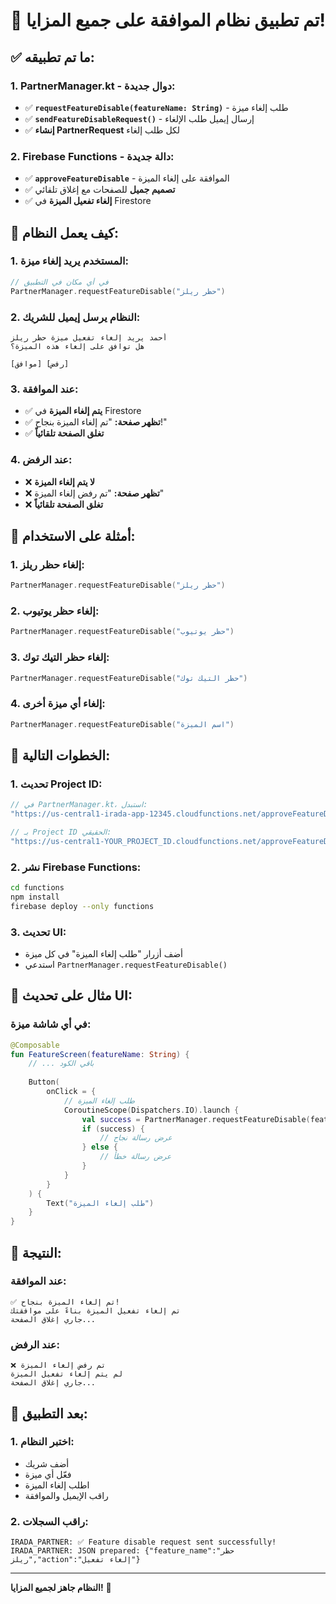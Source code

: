 # 🚀 تم تطبيق نظام الموافقة على جميع المزايا!

## ✅ **ما تم تطبيقه:**

### **1. PartnerManager.kt - دوال جديدة:**
- ✅ **`requestFeatureDisable(featureName: String)`** - طلب إلغاء ميزة
- ✅ **`sendFeatureDisableRequest()`** - إرسال إيميل طلب الإلغاء
- ✅ **إنشاء PartnerRequest** لكل طلب إلغاء

### **2. Firebase Functions - دالة جديدة:**
- ✅ **`approveFeatureDisable`** - الموافقة على إلغاء الميزة
- ✅ **تصميم جميل** للصفحات مع إغلاق تلقائي
- ✅ **إلغاء تفعيل الميزة** في Firestore

## 🔧 **كيف يعمل النظام:**

### **1. المستخدم يريد إلغاء ميزة:**
```kotlin
// في أي مكان في التطبيق
PartnerManager.requestFeatureDisable("حظر ريلز")
```

### **2. النظام يرسل إيميل للشريك:**
```
أحمد يريد إلغاء تفعيل ميزة حظر ريلز
هل توافق على إلغاء هذه الميزة؟

[موافق] [رفض]
```

### **3. عند الموافقة:**
- ✅ **يتم إلغاء الميزة** في Firestore
- ✅ **تظهر صفحة:** "تم إلغاء الميزة بنجاح!"
- ✅ **تغلق الصفحة تلقائياً**

### **4. عند الرفض:**
- ❌ **لا يتم إلغاء الميزة**
- ❌ **تظهر صفحة:** "تم رفض إلغاء الميزة"
- ❌ **تغلق الصفحة تلقائياً**

## 🎯 **أمثلة على الاستخدام:**

### **1. إلغاء حظر ريلز:**
```kotlin
PartnerManager.requestFeatureDisable("حظر ريلز")
```

### **2. إلغاء حظر يوتيوب:**
```kotlin
PartnerManager.requestFeatureDisable("حظر يوتيوب")
```

### **3. إلغاء حظر التيك توك:**
```kotlin
PartnerManager.requestFeatureDisable("حظر التيك توك")
```

### **4. إلغاء أي ميزة أخرى:**
```kotlin
PartnerManager.requestFeatureDisable("اسم الميزة")
```

## 🚀 **الخطوات التالية:**

### **1. تحديث Project ID:**
```kotlin
// في PartnerManager.kt، استبدل:
"https://us-central1-irada-app-12345.cloudfunctions.net/approveFeatureDisable"

// بـ Project ID الحقيقي:
"https://us-central1-YOUR_PROJECT_ID.cloudfunctions.net/approveFeatureDisable"
```

### **2. نشر Firebase Functions:**
```bash
cd functions
npm install
firebase deploy --only functions
```

### **3. تحديث UI:**
- أضف أزرار "طلب إلغاء الميزة" في كل ميزة
- استدعي `PartnerManager.requestFeatureDisable()`

## 📱 **مثال على تحديث UI:**

### **في أي شاشة ميزة:**
```kotlin
@Composable
fun FeatureScreen(featureName: String) {
    // ... باقي الكود
    
    Button(
        onClick = {
            // طلب إلغاء الميزة
            CoroutineScope(Dispatchers.IO).launch {
                val success = PartnerManager.requestFeatureDisable(featureName)
                if (success) {
                    // عرض رسالة نجاح
                } else {
                    // عرض رسالة خطأ
                }
            }
        }
    ) {
        Text("طلب إلغاء الميزة")
    }
}
```

## 🎯 **النتيجة:**

### **عند الموافقة:**
```
✅ تم إلغاء الميزة بنجاح!
تم إلغاء تفعيل الميزة بناءً على موافقتك
جاري إغلاق الصفحة...
```

### **عند الرفض:**
```
❌ تم رفض إلغاء الميزة
لم يتم إلغاء تفعيل الميزة
جاري إغلاق الصفحة...
```

## 📱 **بعد التطبيق:**

### **1. اختبر النظام:**
- أضف شريك
- فعّل أي ميزة
- اطلب إلغاء الميزة
- راقب الإيميل والموافقة

### **2. راقب السجلات:**
```
IRADA_PARTNER: ✅ Feature disable request sent successfully!
IRADA_PARTNER: JSON prepared: {"feature_name":"حظر ريلز","action":"إلغاء تفعيل"}
```

---

**النظام جاهز لجميع المزايا!** 🎉

